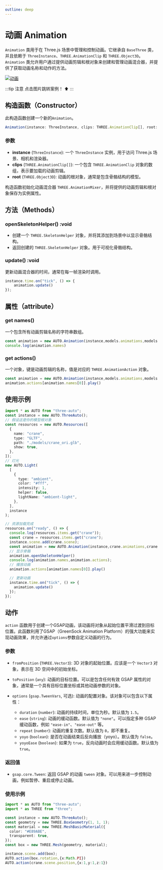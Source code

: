 ```yaml
---
outline: deep
---
```

# 动画 Animation

`Animation` 类用于在 Three.js 场景中管理和控制动画。它继承自 `BaseThree` 类，并且依赖于 `ThreeInstance`、`THREE.AnimationClip` 和 `THREE.Object3D`。`Animation` 类允许用户通过提供动画剪辑和根对象来创建和管理动画混合器，并提供了获取动画名称和动作的方法。

[![动画](https://img.picgo.net/2024/11/07/tutieshi_640x304_8sb1d8d4ee586436c5.gif)](https://github.com/flowers-10/three-auto/blob/main/packages/examples/src/animation.ts)

:::tip 注意
点击图片跳转案例！ ⬆️
:::

## 构造函数（Constructor）
此构造函数创建一个新的`Animation`。

```typescript
Animation(instance: ThreeInstance, clips: THREE.AnimationClip[], root: THREE.Object3D)
```
### 参数
- **instance** (`ThreeInstance`): 一个 `ThreeInstance` 实例，用于访问 Three.js 场景、相机和渲染器。
- **clips** (`THREE.AnimationClip[]`): 一个包含 `THREE.AnimationClip` 对象的数组，表示要加载的动画剪辑。
- **root** (`THREE.Object3D`): 动画的根对象，通常是包含骨骼结构的模型。

构造函数初始化动画混合器 `THREE.AnimationMixer`，并将提供的动画剪辑和根对象保存为实例属性。


## 方法（Methods）

### openSkeletonHelper() :void

- 创建一个 `THREE.SkeletonHelper` 对象，并将其添加到场景中以显示骨骼结构。
- 返回创建的 `THREE.SkeletonHelper` 对象。用于可视化骨骼结构。

### update() :void
更新动画混合器的时间，通常在每一帧渲染时调用。

```typescript
instance.time.on("tick", () => {
    animation.update()
});
```

## 属性（attribute）

### get names()

一个包含所有动画剪辑名称的字符串数组。

```typescript
const animation = new AUTO.Animation(instance,models.animations,models.scene)
console.log(animation.names)
```

### get actions()
一个对象，键是动画剪辑的名称，值是对应的 `THREE.AnimationAction` 对象。

```typescript
const animation = new AUTO.Animation(instance,models.animations,models.scene)
animation.actions[animation.names[0]].play()
```

## 使用示例

```typescript
import * as AUTO from "three-auto";
const instance = new AUTO.ThreeAuto();
// 假设这是你的模型根对象
const resources = new AUTO.Resources([
  {
    name: "crane",
    type: "GLTF",
    path: "./models/crane_ori.glb",
    show: true,
  },
]);
// 灯光
new AUTO.Light(
  [
    {
      type: "ambient",
      color: "#fff",
      intensity: 1,
      helper: false,
      lightName: "ambient-light",
    },
  ],
  instance
);

// 资源加载完成
resources.on("ready", () => {
  console.log(resources.items.get("crane"));
  const crane = resources.items.get("crane");
  instance.scene.add(crane.scene);
  const animation = new AUTO.Animation(instance,crane.animations,crane.scene)
  // 显示骨骼
  animation.openSkeletonHelper()
  console.log(animation.names,animation.actions);
  // 播放动画   
  animation.actions[animation.names[0]].play()

  // 更新动画
  instance.time.on("tick", () => {
    animation.update()
  });
});
```


## 动作

`action` 函数用于创建一个GSAP动画，该动画将对象从起始位置平滑过渡到目标位置。此函数利用了GSAP（GreenSock Animation Platform）的强大功能来实现动画效果，并允许通过`options`参数自定义动画的行为。

### 参数

- `fromPosition` (`THREE.Vector3`): 3D 对象的起始位置。应该是一个 `Vector3` 对象，表示在 3D 空间中的初始坐标。
  
- `toPosition` (`any`): 动画的目标位置。可以是包含任何有效 GSAP 属性的对象，通常是一个具有目标位置坐标或其他动画参数的对象。

- `options` (`gsap.TweenVars`, 可选): 动画的配置对象。该对象可以包含以下属性：
  
  - `duration` (`number`): 动画的持续时间，单位为秒。默认值为 `1.5`。
  - `ease` (`string`): 动画的缓动函数。默认值为 `"none"`。可以指定多种 GSAP 缓动函数，例如 `"ease-in"`、`"ease-out"` 等。
  - `repeat` (`number`): 动画的重复次数。默认值为 `0`，即不重复。
  - `yoyo` (`boolean`): 是否在动画结束后反向播放（yoyo）。默认值为 `false`。
  - `yoyoEase` (`boolean`): 如果为 `true`，反向动画时会应用缓动函数。默认值为 `true`。

### 返回值

- `gsap.core.Tween`: 返回 GSAP 的动画 `tween` 对象。可以用来进一步控制动画，例如暂停、重启或停止动画。

### 使用示例

```typescript
import * as AUTO from "three-auto";
import * as THREE from "three";

const instance = new AUTO.ThreeAuto();
const geometry = new THREE.BoxGeometry(1, 1, 1);
const material = new THREE.MeshBasicMaterial({
  color: "#E89ABE",
  transparent: true,
});
const box = new THREE.Mesh(geometry, material);

instance.scene.add(box);
AUTO.action(box.rotation,{x:Math.PI})
AUTO.action(crane.scene.position,{x:1,y:1,z:1})

```

